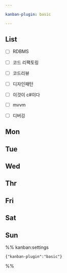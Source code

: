 ```yaml
---

kanban-plugin: basic

---
```


## List

- [ ] RDBMS
- [ ] 코드 리팩토링
- [ ] 코드리뷰
- [ ] 디자인패턴
- [ ] 이것이 c#이다
- [ ] mvvm
- [ ] 디버깅


## Mon



## Tue



## Wed



## Thr



## Fri



## Sat



## Sun





%% kanban:settings
```
{"kanban-plugin":"basic"}
```
%%